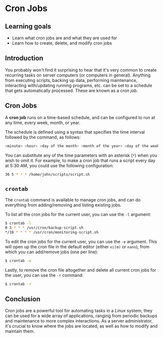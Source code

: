 # Cron Jobs

## Learning goals

- Learn what cron jobs are and what they are used for
- Learn how to create, delete, and modify cron jobs

## Introduction

You probably won't find it surprising to hear that it's very common to create recurring tasks on server computers (or computers in general). Anything from executing scripts, backing up data, performing maintenance, interacting with/updating running programs, etc. can be set to a schedule that gets automatically processed. These are known as a *cron job*.

## Cron Jobs

A **cron job** runs on a time-based schedule, and can be configured to run at any time, every week, month, or year.

The schedule is defined using a syntax that specifies the time interval followed by the command, as follows:

```bash
<minute> <hour> <day of the month> <month of the year> <day of the week> <command to be executed>
```

You can substitute any of the time parameters with an asterisk (`*`) when you wish to omit it. For example, to make a cron job that runs a script every day at 5:30 AM, you could use the following configuration:

```bash
30 5 * * * /home/john/scripts/script.sh
```

## `crontab`

The `crontab` command is available to manage cron jobs, and can do everything from adding/removing and listing existing jobs.

To list all the cron jobs for the current user, you can use the `-l` argument:

```bash
$ crontab -l
0 3 * * * /usr/cron/backup-script.sh
*/10 * * * * /usr/cron/monitoring-script.sh
```

To edit the cron jobs for the current user, you can use the `-e` argument. This will open up the cron file in the default editor (either `vi(m)` or `nano`), from which you can add/remove jobs (one per line):

```bash
$ crontab -e
```

Lastly, to remove the cron file altogether and delete all current cron jobs for the user, you can use the `-r` command:

```bash
$ crontab -r
```

## Conclusion

Cron jobs are a powerful tool for automating tasks in a *Linux* system; they can be used for a wide array of applications, ranging from periodic backups and maintenance to more complex interactions. As a server administrator, it's crucial to know where the jobs are located, as well as how to modify and maintain them.